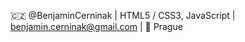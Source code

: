🇨🇿 @BenjaminCerninak | HTML5 / CSS3, JavaScript | benjamin.cerninak@gmail.com | 📍 Prague


<!---
BenjaminCerninak/BenjaminCerninak is a ✨ special ✨ repository because its `README.md` (this file) appears on your GitHub profile.
You can click the Preview link to take a look at your changes.
--->
